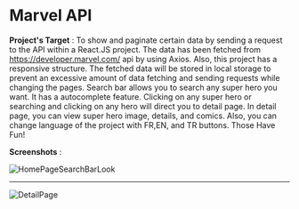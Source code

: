 # Marvel API

**Project's Target** : To show and paginate certain data by sending a request to the API within a React.JS project. The data has been fetched from https://developer.marvel.com/ api by using Axios. Also, this project has a responsive structure. The fetched data will be stored in local storage to prevent an excessive amount of data fetching and sending requests while changing the pages. Search bar allows you to search any super hero you want. It has a autocomplete feature. Clicking on any super hero or searching and clicking on any hero will direct you to detail page. In detail page, you can view super hero image, details, and comics. Also, you can change language of the project with FR,EN, and TR buttons. Those  Have Fun!

**Screenshots** :

![HomePageSearchBarLook](https://user-images.githubusercontent.com/93548218/164893789-352908b3-54ef-401d-a5a7-a4323a4c1b66.png)

_________

![DetailPage](https://user-images.githubusercontent.com/93548218/164893793-95950763-0aef-4aa2-89f8-39e1ed1d3175.png)
